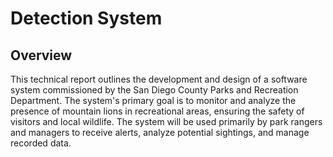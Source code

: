 # Detection System

## Overview
This technical report outlines the development and design of a software system commissioned by the San Diego County Parks and Recreation Department. The system's primary goal is to monitor and analyze the presence of mountain lions in recreational areas, ensuring the safety of visitors and local wildlife. The system will be used primarily by park rangers and managers to receive alerts, analyze potential sightings, and manage recorded data.
